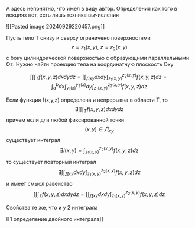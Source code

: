 А здесь непонятно, что имел в виду автор. Определения как того в лекциях нет, есть лишь техника вычисления 

![[Pasted image 20240929220457.png]]

Пусть тело Т снизу и сверху ограничено поверхностями  $$z = z_1(x,y), \ z =z_2(x,y) $$
с боку цилиндрической поверхностью с образующими параллельными Oz. Нужно найти проекцию тела на координатную плоскость Oxy

$$\int\int\int_Т f(x,y,z)dxdydz = \int\int_{Дxy}dxdy\int_{z_1(x,y)}^{z_2(x,y)}f(x,y,z)dz = \int_a^b dx\int_{y_1(x)}^{y_2(x)}dy\int_{z_1(x,y)}^{z_2(x,y)}f(x,y,z)dz$$

Если функция f(x,y,z) определена и непрерывна в области Т, то $$\exists \int\int\int_Т f(x,y,z)dxdydz$$ причем если для любой фиксированной точки $$(x,y) \in Д_{xy}$$ существует интеграл 
$$\exists I(x,y) = \int_{z_1(x,y)}^{z_2(x,y)} f(x,y,z)dz$$
то существует повторный интеграл 
$$\exists \int\int_{Дxy}dxdy\int_{z_1(x,y)}^{z_2(x,y)}f(x,y,z)dz$$
и имеет смысл равенство
$$\int\int\int_Т f(x,y,z)dxdydz = \int\int_{Дxy}dxdy\int_{z_1(x,y)}^{z_2(x,y)}f(x,y,z)dz$$

Свойства те же, что и у 2 интеграла 


[[1 определение двойного интеграла]]